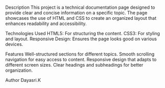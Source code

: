 Description
   This project is a technical documentation page designed to provide clear and concise information on a specific topic. The page showcases the use of HTML and CSS to create an organized layout that enhances readability and accessibility.

Technologies Used
   HTML5: For structuring the content.
   CSS3: For styling and layout.
   Responsive Design: Ensures the page looks good on various devices.

Features
  Well-structured sections for different topics.
  Smooth scrolling navigation for easy access to content.
  Responsive design that adapts to different screen sizes.
  Clear headings and subheadings for better organization.

Author
Dayasri.K
